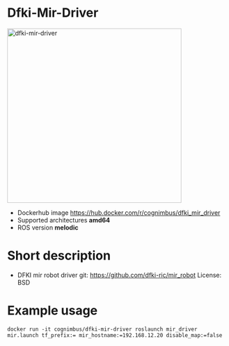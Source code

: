 # Dfki-Mir-Driver

<img src="./dfki-mir-driver/nimbusc.jpg" alt="dfki-mir-driver" width="400"/>

* Dockerhub image https://hub.docker.com/r/cognimbus/dfki_mir_driver
* Supported architectures <b>amd64</b>
* ROS version <b>melodic
</b>

# Short description
* DFKI mir robot driver
git: https://github.com/dfki-ric/mir_robot
License: BSD

# Example usage
```
docker run -it cognimbus/dfki-mir-driver roslaunch mir_driver mir.launch tf_prefix:= mir_hostname:=192.168.12.20 disable_map:=false
```

